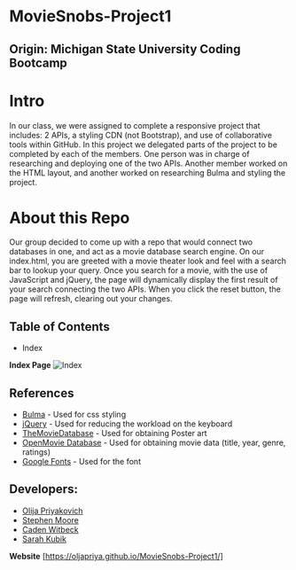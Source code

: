 # MovieSnobs-Project1
## Origin: Michigan State University Coding Bootcamp 

# Intro
In our class, we were assigned to complete a responsive project that includes: 2 APIs, a styling CDN (not Bootstrap), and use of collaborative tools within GitHub. In this project we delegated parts of the project to be completed by each of the members. One person was in charge of researching and deploying one of the two APIs. Another member worked on the HTML layout, and another worked on researching Bulma and styling the project.

# About this Repo
Our group decided to come up with a repo that would connect two databases in one, and act as a movie database search engine. On our index.html, you are greeted with a movie theater look and feel with a search bar to lookup your query. Once you search for a movie, with the use of JavaScript and jQuery, the page will dynamically display the first result of your search connecting the two APIs. When you click the reset button, the page will refresh, clearing out your changes.

## Table of Contents
- Index

**Index Page**
![Index](assets/screenshot.png)


## References
- [Bulma](https://bulma.io) - Used for css styling
- [jQuery](https://jquery.com) - Used for reducing the workload on the keyboard
- [TheMovieDatabase](https://www.themoviedb.org) - Used for obtaining Poster art
- [OpenMovie Database](https://www.omdbapi.com) - Used for obtaining movie data (title, year, genre, ratings)
- [Google Fonts](https://fonts.google.com) - Used for the font


## Developers:
- [Olija Priyakovich](https://github.com/oljapriya)
- [Stephen Moore](https://github.com/stephenmoore33)
- [Caden Witbeck](https://github.com/CadenWit)
- [Sarah Kubik](https://github.com/SarahKubik)

**Website**
[https://oljapriya.github.io/MovieSnobs-Project1/]